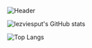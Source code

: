 ![Header](https://github.com/intezya/intezya/blob/main/assets/github_profile_banner.gif)

![lezviesput's GitHub stats](https://github-readme-stats-ten-liart-87.vercel.app/api?username=intezya&theme=material-palenight&show_icons=true)


![Top Langs](https://github-readme-stats-ten-liart-87.vercel.app/api/top-langs/?username=intezya&layout=compact&theme=material-palenight)

